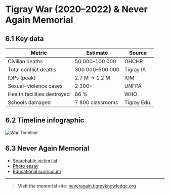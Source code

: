 # Tigray War (2020–2022) & Never Again Memorial

## 6.1 Key data

| Metric | Estimate | Source |
|---|---|---|
| Civilian deaths | 50 000–100 000 | OHCHR |
| Total conflict deaths | 300 000–500 000 | Tigray IA |
| IDPs (peak) | 2.7 M → 1.2 M | IOM |
| Sexual-violence cases | 2 300+ | UNFPA |
| Health facilities destroyed | 86 % | WHO |
| Schools damaged | 7 800 classrooms | Tigray Edu. |

## 6.2 Timeline infographic

![War Timeline](/assets/charts/war_timeline.svg)

## 6.3 Never Again Memorial

- [Searchable victim list](/memorial/)
- [Photo essay](/memorial/gallery)
- [Educational curriculum](/memorial/learn)

---

> **Visit the memorial site**: [neveragain.tigrayknowledge.org](https://neveragain.tigrayknowledge.org)

